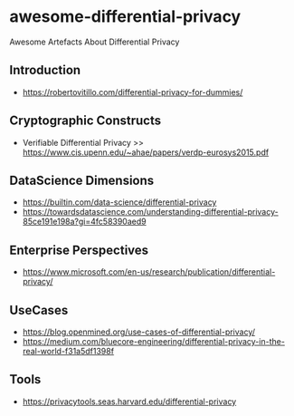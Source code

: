 # awesome-differential-privacy
Awesome Artefacts About Differential Privacy

## Introduction
- https://robertovitillo.com/differential-privacy-for-dummies/

## Cryptographic Constructs
- Verifiable Differential Privacy >> https://www.cis.upenn.edu/~ahae/papers/verdp-eurosys2015.pdf

## DataScience Dimensions
- https://builtin.com/data-science/differential-privacy
- https://towardsdatascience.com/understanding-differential-privacy-85ce191e198a?gi=4fc58390aed9

## Enterprise Perspectives
- https://www.microsoft.com/en-us/research/publication/differential-privacy/

## UseCases
- https://blog.openmined.org/use-cases-of-differential-privacy/
- https://medium.com/bluecore-engineering/differential-privacy-in-the-real-world-f31a5df1398f

## Tools 
- https://privacytools.seas.harvard.edu/differential-privacy

